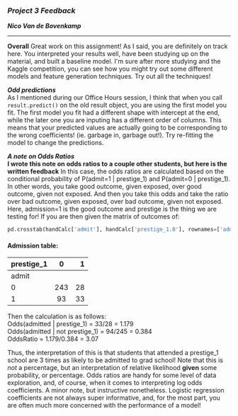 ### ***Project 3 Feedback***

***Nico Van de Bovenkamp***

***

**Overall**
Great work on this assignment! As I said, you are definitely on track here. You interpreted your results well, have been studying up on the material, and built a baseline model. I'm sure after more studying and the Kaggle competition, you can see how you might try out some different models and feature generation techniques. Try out all the techniques!

***Odd predictions***  
As I mentioned during our Office Hours session, I think that when you call `result.predict()` on the old result object, you are using the first model you fit. The first model you fit had a different shape with intercept at the end, while the later one you are inputing has a different order of columns. This means that your predicted values are actually going to be corresponding to the wrong coefficients! (ie. garbage in, garbage out!). Try re-fitting the model to change the predictions.

***A note on Odds Ratios***  
**I wrote this note on odds ratios to a couple other students, but here is the written feedback**
In this case, the odds ratios are calculated based on the conditional probability of P(admit=1 | prestige_1) and
P(admit=0 | prestige_1). In other words, you take good outcome, given exposed, over good outcome, given not exposed. And then you take this odds and take the ratio over bad outcome, given exposed, over bad outcome, given not exposed. Here, admission=1 is the good outcome and prestige is the thing we are testing for! If you are then given the matrix of outcomes of:  
```python
pd.crosstab(handCalc['admit'], handCalc['prestige_1.0'], rownames=['admit'])
```
#### Admission table:

| prestige_1        |  0            | 1     |
| -------------     |:-------------:| -----:|
| admit             |               |       |
| 0                 |   243         |  28   |
| 1                 |   93          |  33   |

Then the calculation is as follows:  
Odds(admitted | prestige_1) = 33/28 = 1.179  
Odds(admitted | not prestige_1) = 94/245 = 0.384      
OddsRatio = 1.179/0.384 = 3.07

Thus, the interpretation of this is that students that attended a prestige_1 school are 3 times as likely to be admitted to grad school! Note that this is _not_ a percentage, but an interpretation of relative likelihood **given** some probability, or percentage. Odds ratios are handy for some level of data exploration, and, of course, when it comes to interpreting log odds coefficients. A minor note, but instructive nonetheless. Logistic regression coefficients are not always super informative, and, for the most part, you are often much more concerned with the performance of a model!
